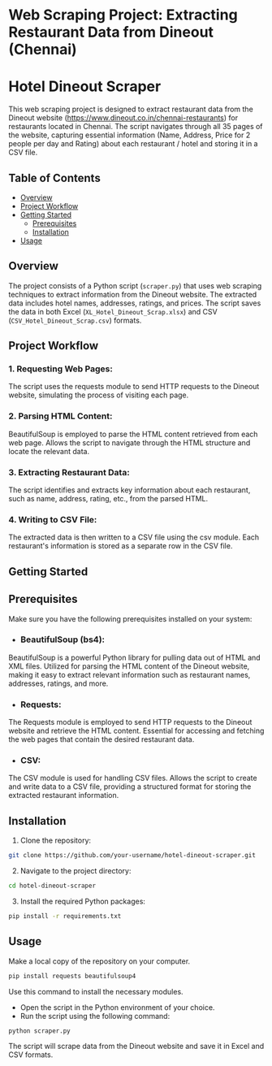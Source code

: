 # Web Scraping Project: Extracting Restaurant Data from Dineout (Chennai)
# Hotel Dineout Scraper

This web scraping project is designed to extract restaurant data from the Dineout website (https://www.dineout.co.in/chennai-restaurants) for restaurants located in Chennai. The script navigates through all 35 pages of the website, capturing essential information (Name, Address, Price for 2 people per day and Rating) about each restaurant / hotel and storing it in a CSV file.

## Table of Contents

- [Overview](#overview)
- [Project Workflow](#project-workflow)
- [Getting Started](#getting-started)
  - [Prerequisites](#prerequisites)
  - [Installation](#installation)
- [Usage](#usage)


## Overview

The project consists of a Python script (`scraper.py`) that uses web scraping techniques to extract information from the Dineout website. The extracted data includes hotel names, addresses, ratings, and prices. The script saves the data in both Excel (`XL_Hotel_Dineout_Scrap.xlsx`) and CSV (`CSV_Hotel_Dineout_Scrap.csv`) formats.

## Project Workflow
### 1. Requesting Web Pages:
  The script uses the requests module to send HTTP requests to the Dineout website, simulating the process of visiting each page.
### 2. Parsing HTML Content:
  BeautifulSoup is employed to parse the HTML content retrieved from each web page.
  Allows the script to navigate through the HTML structure and locate the relevant data.
### 3. Extracting Restaurant Data:
  The script identifies and extracts key information about each restaurant, such as name, address, rating, etc., from the parsed HTML.
### 4. Writing to CSV File:
  The extracted data is then written to a CSV file using the csv module.
  Each restaurant's information is stored as a separate row in the CSV file.

## Getting Started

## Prerequisites

Make sure you have the following prerequisites installed on your system:

- ### BeautifulSoup (bs4):
BeautifulSoup is a powerful Python library for pulling data out of HTML and XML files.
Utilized for parsing the HTML content of the Dineout website, making it easy to extract relevant information such as restaurant names, addresses, ratings, and more.

- ### Requests:
The Requests module is employed to send HTTP requests to the Dineout website and retrieve the HTML content.
Essential for accessing and fetching the web pages that contain the desired restaurant data.

- ### CSV:
The CSV module is used for handling CSV files.
Allows the script to create and write data to a CSV file, providing a structured format for storing the extracted restaurant information.

## Installation

1. Clone the repository:

```bash
git clone https://github.com/your-username/hotel-dineout-scraper.git
```
   
2. Navigate to the project directory:

``` bash
cd hotel-dineout-scraper
```

3. Install the required Python packages:

```bash
pip install -r requirements.txt 
```

## Usage
Make a local copy of the repository on your computer.
``` bash
pip install requests beautifulsoup4
```
Use this command to install the necessary modules.
- Open the script in the Python environment of your choice.
- Run the script using the following command:
``` bash
python scraper.py
```
The script will scrape data from the Dineout website and save it in Excel and CSV formats.
